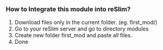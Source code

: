 ### How to Integrate this module into reSlim?

1. Download files only in the current folder. (eg. first_mod/)
2. Go to your reSlim server and go to directory modules
3. Create new folder first_mod and paste all files.
4. Done

